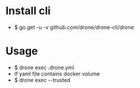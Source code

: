 Install cli
=====
* $ go get -u -v github.com/drone/drone-cli/drone

Usage
=====
* $ drone exec .drone.yml
* If yaml file contains docker volume
* $ drone exec --trusted
